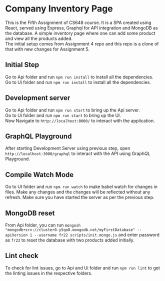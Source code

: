 # Company Inventory Page

This is the Fifth Assignment of CS648 course. It is a SPA created using React, served using Express, Graphql for API integration and MongoDB as the database. A simple inventory page where one can add some product and view all the products added.\
The initial setup comes from Assignment 4 repo and this repo is a clone of that with new changes for Assignment 5.

## Initial Step

Go to Api folder and run `npm run install` to install all the dependencies.\
Go to Ui folder and run `npm run install` to install all the dependencies.

## Development server

Go to Api folder and run `npm run start` to bring up the Api server.\
Go to Ui folder and run `npm run start` to bring up the UI.\
Now Navigate to `http://localhost:8000/` to interact with the application.

## GraphQL Playground

After starting Development Server using previous step, open `http://localhost:3000/graphql` to interact with the API using GraphQL Playground.

## Compile Watch Mode

Go to UI folder and run `npm run watch` to make babel watch for changes in files. Make any changes and the changes will be reflected without any refresh. Make sure you have started the server as per the previous step.

## MongoDB reset

From Api folder, you can run `mongosh "mongodb+srv://cluster0.y5qo8.mongodb.net/myFirstDatabase" --apiVersion 1 --username fr22 scripts/init.mongo.js` and enter password as `fr22` to reset the database with two products added initially.

## Lint check

To check for lint issues, go to Api and Ui folder and run `npm run lint` to get the linting issues in the respective folders.
